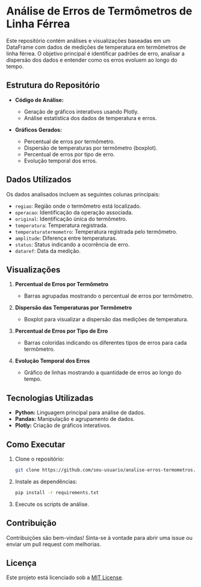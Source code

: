 []("https://www.gov.br/transportes/pt-br/assuntos/noticias/2022/08/novo-terminal-ferroviario-em-rio-verde-go-vai-movimentar-3-5-milhoes-de-toneladas-por-ano/terminal_rumo_rioverde.jpeg")
# Análise de Erros de Termômetros de Linha Férrea

Este repositório contém análises e visualizações baseadas em um DataFrame com dados de medições de temperatura em termômetros de linha férrea. O objetivo principal é identificar padrões de erro, analisar a dispersão dos dados e entender como os erros evoluem ao longo do tempo.

## Estrutura do Repositório

- **Código de Análise:**
  - Geração de gráficos interativos usando Plotly.
  - Análise estatística dos dados de temperatura e erros.

- **Gráficos Gerados:**
  - Percentual de erros por termômetro.
  - Dispersão de temperaturas por termômetro (boxplot).
  - Percentual de erros por tipo de erro.
  - Evolução temporal dos erros.

## Dados Utilizados

Os dados analisados incluem as seguintes colunas principais:
- `regiao`: Região onde o termômetro está localizado.
- `operacao`: Identificação da operação associada.
- `original`: Identificação única do termômetro.
- `temperatura`: Temperatura registrada.
- `temperaturatermometro`: Temperatura registrada pelo termômetro.
- `amplitude`: Diferença entre temperaturas.
- `status`: Status indicando a ocorrência de erro.
- `dataref`: Data da medição.

## Visualizações

1. **Percentual de Erros por Termômetro**
   - Barras agrupadas mostrando o percentual de erros por termômetro.

2. **Dispersão das Temperaturas por Termômetro**
   - Boxplot para visualizar a dispersão das medições de temperatura.

3. **Percentual de Erros por Tipo de Erro**
   - Barras coloridas indicando os diferentes tipos de erros para cada termômetro.

4. **Evolução Temporal dos Erros**
   - Gráfico de linhas mostrando a quantidade de erros ao longo do tempo.

## Tecnologias Utilizadas

- **Python:** Linguagem principal para análise de dados.
- **Pandas:** Manipulação e agrupamento de dados.
- **Plotly:** Criação de gráficos interativos.

## Como Executar

1. Clone o repositório:
   ```bash
   git clone https://github.com/seu-usuario/analise-erros-termometros.git
   ```

2. Instale as dependências:
   ```bash
   pip install -r requirements.txt
   ```

3. Execute os scripts de análise.

## Contribuição

Contribuições são bem-vindas! Sinta-se à vontade para abrir uma issue ou enviar um pull request com melhorias.

## Licença

Este projeto está licenciado sob a [MIT License](LICENSE).
